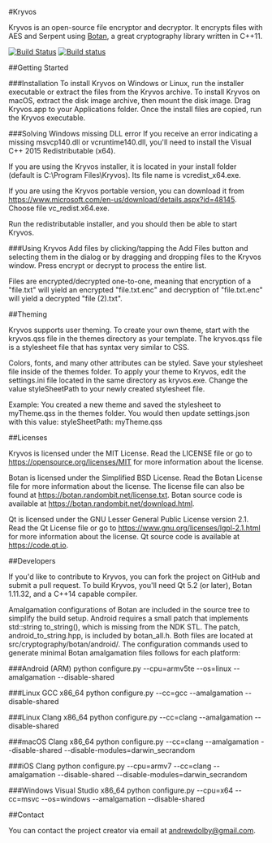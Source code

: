 #Kryvos

Kryvos is an open-source file encryptor and decryptor. It encrypts files with AES and Serpent using [Botan](https://botan.randombit.net/), a great cryptography library written in C++11.

[![Build Status](https://travis-ci.org/adolby/Kryvos.svg?branch=master)](https://travis-ci.org/adolby/Kryvos) [![Build status](https://ci.appveyor.com/api/projects/status/tefc4ijnl7el4tko/branch/master?svg=true)](https://ci.appveyor.com/project/adolby/kryvos/branch/master)

##Getting Started

###Installation
To install Kryvos on Windows or Linux, run the installer executable or extract the files from the Kryvos archive. To install Kryvos on macOS, extract the disk image archive, then mount the disk image. Drag Kryvos.app to your Applications folder. Once the install files are copied, run the Kryvos executable.

###Solving Windows missing DLL error
If you receive an error indicating a missing msvcp140.dll or vcruntime140.dll, you'll need to install the Visual C++ 2015 Redistributable (x64).

If you are using the Kryvos installer, it is located in your install folder (default is C:\Program Files\Kryvos\). Its file name is vcredist_x64.exe.

If you are using the Kryvos portable version, you can download it from https://www.microsoft.com/en-us/download/details.aspx?id=48145. Choose file vc_redist.x64.exe.

Run the redistributable installer, and you should then be able to start Kryvos.

###Using Kryvos
Add files by clicking/tapping the Add Files button and selecting them in the dialog or by dragging and dropping files to the Kryvos window. Press encrypt or decrypt to process the entire list.

Files are encrypted/decrypted one-to-one, meaning that encryption of a "file.txt" will yield an encrypted "file.txt.enc" and decryption of "file.txt.enc" will yield a decrypted "file (2).txt".

##Theming

Kryvos supports user theming. To create your own theme, start with the kryvos.qss file in the themes directory as your template. The kryvos.qss file is a stylesheet file that has syntax very similar to CSS.

Colors, fonts, and many other attributes can be styled. Save your stylesheet file inside of the themes folder. To apply your theme to Kryvos, edit the settings.ini file located in the same directory as kryvos.exe. Change the value styleSheetPath to your newly created stylesheet file.

Example: You created a new theme and saved the stylesheet to myTheme.qss in the themes folder. You would then update settings.json with this value: styleSheetPath: myTheme.qss

##Licenses

Kryvos is licensed under the MIT License. Read the LICENSE file or go to https://opensource.org/licenses/MIT for more information about the license.

Botan is licensed under the Simplified BSD License. Read the Botan License file for more information about the license. The license file can also be found at https://botan.randombit.net/license.txt.
Botan source code is available at https://botan.randombit.net/download.html.

Qt is licensed under the GNU Lesser General Public License version 2.1. Read the Qt License file or go to https://www.gnu.org/licenses/lgpl-2.1.html for more information about the license.
Qt source code is available at https://code.qt.io.

##Developers

If you'd like to contribute to Kryvos, you can fork the project on GitHub and submit a pull request. To build Kryvos, you'll need Qt 5.2 (or later), Botan 1.11.32, and a C++14 capable compiler.

Amalgamation configurations of Botan are included in the source tree to simplify the build setup. Android requires a small patch that implements std::string to_string(), which is missing from the NDK STL. The patch, android_to_string.hpp, is included by botan_all.h. Both files are located at src/cryptography/botan/android/. The configuration commands used to generate minimal Botan amalgamation files follows for each platform:

###Android (ARM)
python configure.py --cpu=armv5te --os=linux --amalgamation --disable-shared

###Linux GCC x86_64
python configure.py --cc=gcc --amalgamation --disable-shared

###Linux Clang x86_64
python configure.py --cc=clang --amalgamation --disable-shared

###macOS Clang x86_64
python configure.py --cc=clang --amalgamation --disable-shared --disable-modules=darwin_secrandom

###iOS Clang
python configure.py --cpu=armv7 --cc=clang --amalgamation --disable-shared --disable-modules=darwin_secrandom

###Windows Visual Studio x86_64
python configure.py --cpu=x64 --cc=msvc --os=windows --amalgamation --disable-shared

##Contact

You can contact the project creator via email at andrewdolby@gmail.com.
